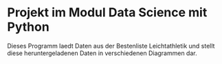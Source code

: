 # Projekt im Modul Data Science mit Python

Dieses Programm laedt Daten aus der Bestenliste Leichtathletik und stellt diese heruntergeladenen Daten in verschiedenen Diagrammen dar.